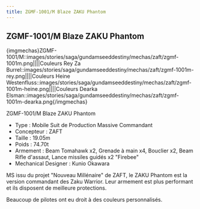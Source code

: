```yaml
---
title: ZGMF-1001/M Blaze ZAKU Phantom
---
```


ZGMF-1001/M Blaze ZAKU Phantom
------------------------------


{imgmechas}ZGMF-1001/M::images/stories/saga/gundamseeddestiny/mechas/zaft/zgmf-1001m.png||||Couleurs Rey Za Burrel::images/stories/saga/gundamseeddestiny/mechas/zaft/zgmf-1001m-rey.png||||Couleurs Heine Westenfluss::images/stories/saga/gundamseeddestiny/mechas/zaft/zgmf-1001m-heine.png||||Couleurs Dearka Elsman::images/stories/saga/gundamseeddestiny/mechas/zaft/zgmf-1001m-dearka.png{/imgmechas}


ZGMF-1001/M Blaze ZAKU Phantom   
  
- Type : Mobile Suit de Production Massive Commandant  
- Concepteur : ZAFT  
- Taille : 19.05m  
- Poids : 74.70t  
- Armement : Beam Tomahawk x2, Grenade à main x4, Bouclier x2, Beam Rifle d'assaut, Lance missiles guidés x2 "Firebee"  
- Mechanical Designer : Kunio Okawara  
  
MS issu du projet "Nouveau Millénaire" de ZAFT, le ZAKU Phantom est la version commandant des Zaku Warrior. Leur armement est plus performant et ils disposent de meilleure protections.   
  
Beaucoup de pilotes ont eu droit à des couleurs personnalisés.

